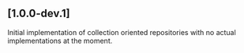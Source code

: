## [1.0.0-dev.1]
Initial implementation of collection oriented repositories with no
actual implementations at the moment.